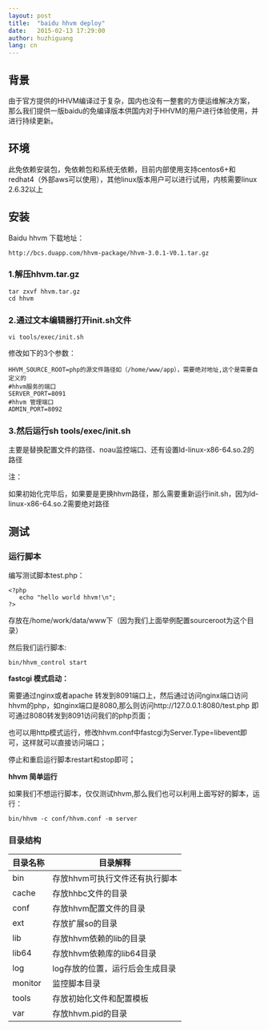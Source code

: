 ```yaml
---
layout: post
title:  "baidu hhvm deploy"
date:   2015-02-13 17:29:00
author: huzhiguang
lang: cn
---
```


## 背景
由于官方提供的HHVM编译过于复杂，国内也没有一整套的方便运维解决方案，那么我们提供一版baidu的免编译版本供国内对于HHVM的用户进行体验使用，并进行持续更新。

## 环境

此免依赖安装包，免依赖包和系统无依赖，目前内部使用支持centos6+和redhat4（外部aws可以使用），其他linux版本用户可以进行试用，内核需要linux 2.6.32以上

## 安装

Baidu hhvm 下载地址：

	http://bcs.duapp.com/hhvm-package/hhvm-3.0.1-V0.1.tar.gz

### 1.解压hhvm.tar.gz

	tar zxvf hhvm.tar.gz
	cd hhvm
  
### 2.通过文本编辑器打开init.sh文件

	vi tools/exec/init.sh
  
修改如下的3个参数：

	HHVM_SOURCE_ROOT=php的源文件路径如（/home/www/app），需要绝对地址,这个是需要自定义的
	#hhvm服务的端口
	SERVER_PORT=8091
	#hhvm 管理端口
	ADMIN_PORT=8092
	
### 3.然后运行sh tools/exec/init.sh

主要是替换配置文件的路径、noau监控端口、还有设置ld-linux-x86-64.so.2的路径

注：

如果初始化完毕后，如果要是更换hhvm路径，那么需要重新运行init.sh，因为ld-linux-x86-64.so.2需要绝对路径

## 测试
### 运行脚本

编写测试脚本test.php：

	<?php
	   echo "hello world hhvm!\n";
	?>

存放在/home/work/data/www下（因为我们上面举例配置sourceroot为这个目录）

然后我们运行脚本:

	bin/hhvm_control start

<b>fastcgi 模式启动：</b>

需要通过nginx或者apache 转发到8091端口上，然后通过访问nginx端口访问hhvm的php，如nginx端口是8080,那么则访问http://127.0.0.1:8080/test.php 即可通过8080转发到8091访问我们的php页面；

也可以用http模式运行，修改hhvm.conf中fastcgi为Server.Type=libevent即可，这样就可以直接访问端口；

停止和重启运行脚本restart和stop即可；

<b>hhvm 简单运行</b>

如果我们不想运行脚本，仅仅测试hhvm,那么我们也可以利用上面写好的脚本，运行：

	bin/hhvm -c conf/hhvm.conf -m server

### 目录结构

<table>
<thead>
<tr>
  <th>目录名称	</th>
  <th>目录解释</th>
</tr>
</thead>
<tbody>
<tr>
  <td>bin</td>
  <td>存放hhvm可执行文件还有执行脚本</td>
</tr>
<tr>
  <td>cache</td>
  <td>存放hhbc文件的目录</td>
</tr>
<tr>
  <td>conf</td>
  <td>存放hhvm配置文件的目录</td>
</tr>
<tr>
  <td>ext</td>
  <td>存放扩展so的目录</td>
</tr>
<tr>
  <td>lib</td>
  <td>存放hhvm依赖的lib的目录</td>
</tr>
<tr>
  <td>lib64</td>
  <td>存放hhvm依赖库的lib64目录</td>
</tr>
<tr>
  <td>log</td>
  <td>log存放的位置，运行后会生成目录</td>
</tr>
<tr>
  <td>monitor</td>
  <td>监控脚本目录</td>
</tr>
<tr>
  <td>tools</td>
  <td>存放初始化文件和配置模板</td>
</tr>
<tr>
  <td>var</td>
  <td>存放hhvm.pid的目录</td>
</tr>
</tbody>
</table>
